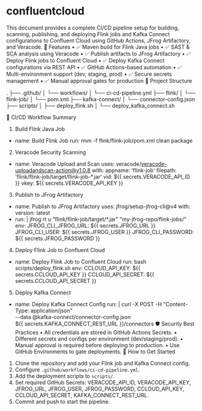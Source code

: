 # confluentcloud
This document provides a complete CI/CD pipeline setup for building, scanning, publishing, and deploying Flink jobs and Kafka Connect configurations to Confluent Cloud using GitHub Actions, JFrog Artifactory, and Veracode.
📌 Features
•	✅ Maven build for Flink Java jobs
•	✅ SAST & SCA analysis using Veracode
•	✅ Publish artifacts to JFrog Artifactory
•	✅ Deploy Flink jobs to Confluent Cloud
•	✅ Deploy Kafka Connect configurations via REST API
•	✅ GitHub Actions-based automation
•	✅ Multi-environment support (dev, staging, prod)
•	✅ Secure secrets management
•	✅ Manual approval gates for production
📁 Project Structure

.
├── .github/
│   └── workflows/
│       └── ci-cd-pipeline.yml
├── flink/
│   └── flink-job/
│       └── pom.xml
├── kafka-connect/
│   └── connector-config.json
├── scripts/
│   ├── deploy_flink.sh
│   └── deploy_kafka_connect.sh

🚀 CI/CD Workflow Summary
1. Build Flink Java Job
- name: Build Flink Job
  run: mvn -f flink/flink-job/pom.xml clean package
2. Veracode Security Scanning
- name: Veracode Upload and Scan
  uses: veracode/veracode-uploadandscan-action@v1.0.8
  with:
    appname: 'flink-job'
    filepath: 'flink/flink-job/target/flink-job-*.jar'
    vid: ${{ secrets.VERACODE_API_ID }}
    vkey: ${{ secrets.VERACODE_API_KEY }}
3. Publish to JFrog Artifactory
- name: Publish to JFrog Artifactory
  uses: jfrog/setup-jfrog-cli@v4
  with:
    version: latest
- run: |
    jfrog rt u "flink/flink-job/target/*.jar" "my-jfrog-repo/flink-jobs/"
  env:
    JFROG_CLI_JFROG_URL: ${{ secrets.JFROG_URL }}
    JFROG_CLI_USER: ${{ secrets.JFROG_USER }}
    JFROG_CLI_PASSWORD: ${{ secrets.JFROG_PASSWORD }}
4. Deploy Flink Job to Confluent Cloud
- name: Deploy Flink Job to Confluent Cloud
  run: bash scripts/deploy_flink.sh
  env:
    CCLOUD_API_KEY: ${{ secrets.CCLOUD_API_KEY }}
    CCLOUD_API_SECRET: ${{ secrets.CCLOUD_API_SECRET }}
5. Deploy Kafka Connect
- name: Deploy Kafka Connect Config
  run: |
    curl -X POST -H "Content-Type: application/json" \
    --data @kafka-connect/connector-config.json \
    ${{ secrets.KAFKA_CONNECT_REST_URL }}/connectors
🛡️ Security Best Practices
•	All credentials are stored in GitHub Actions Secrets.
•	Different secrets and configs per environment (dev/staging/prod).
•	Manual approval is required before deploying to production.
•	Use GitHub Environments to gate deployments.
🧪 How to Get Started
1.	Clone the repository and add your Flink job and Kafka Connect config.
2.	Configure `.github/workflows/ci-cd-pipeline.yml`.
3.	Add the deployment scripts to `scripts/`.
4.	Set required GitHub Secrets: VERACODE_API_ID, VERACODE_API_KEY, JFROG_URL, JFROG_USER, JFROG_PASSWORD, CCLOUD_API_KEY, CCLOUD_API_SECRET, KAFKA_CONNECT_REST_URL.
5.	Commit and push to start the pipeline.

